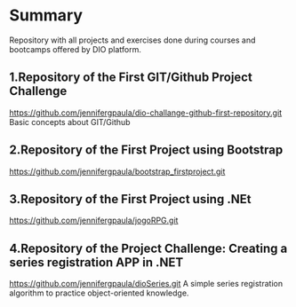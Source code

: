 # Summary
Repository with all projects and exercises done during courses and bootcamps offered by DIO platform.

## 1.Repository of the First GIT/Github Project Challenge
https://github.com/jennifergpaula/dio-challange-github-first-repository.git
Basic concepts about GIT/Github

## 2.Repository of the First Project using Bootstrap
https://github.com/jennifergpaula/bootstrap_firstproject.git

## 3.Repository of the First Project using .NEt
https://github.com/jennifergpaula/jogoRPG.git

## 4.Repository of the Project Challenge: Creating a series registration APP in .NET
https://github.com/jennifergpaula/dioSeries.git
A simple series registration algorithm to practice object-oriented knowledge.
